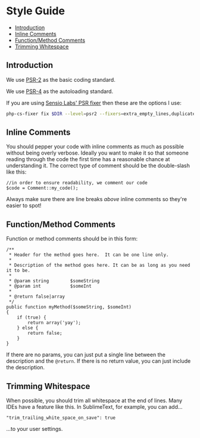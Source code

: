 # Style Guide

- [Introduction](#introduction)
- [Inline Comments](#inline-comments)
- [Function/Method Comments](#function-method-comments)
- [Trimming Whitespace](#trimming-whitespace)

<a name="introduction"></a>
## Introduction

We use [PSR-2](https://github.com/php-fig/fig-standards/blob/master/accepted/PSR-2-coding-style-guide.md) as the basic coding standard.

We use [PSR-4](https://github.com/php-fig/fig-standards/blob/master/accepted/PSR-4-autoloader.md) as the autoloading standard.

If you are using [Sensio Labs' PSR fixer](http://cs.sensiolabs.org/) then these are the options I use:

```bash
php-cs-fixer fix $DIR --level=psr2 --fixers=extra_empty_lines,duplicate_semicolon,operators_spaces,spaces_before_semicolon,whitespacy_lines,align_double_arrow,align_equals,concat_with_spaces,logical_not_operators_with_successor_space,newline_after_open_tag,ordered_use
```

<a name="inline-comments"></a>
## Inline Comments

You should pepper your code with inline comments as much as possible without being overly verbose. Ideally you want to make it so that someone reading through the code the first time has a reasonable chance at understanding it. The correct type of comment should be the double-slash like this:

	//in order to ensure readability, we comment our code
	$code = Comment::my_code();

Always make sure there are line breaks *above* inline comments so they're easier to spot!

<a name="function-method-comments"></a>
## Function/Method Comments

Function or method comments should be in this form:

	/**
	 * Header for the method goes here.  It can be one line only.
	 *
	 * Description of the method goes here. It can be as long as you need it to be.
	 *
	 * @param string		$someString
	 * @param int			$someInt
	 *
	 * @return false|array
	 */
	public function myMethod($someString, $someInt)
	{
		if (true) {
			return array('yay');
		} else {
			return false;
		}
	}

If there are no params, you can just put a single line between the description and the `@return`. If there is no return value, you can just include the description.

<a name="trimming-whitespace"></a>
## Trimming Whitespace

When possible, you should trim all whitespace at the end of lines. Many IDEs have a feature like this. In SublimeText, for example, you can add...

	"trim_trailing_white_space_on_save": true

...to your user settings.